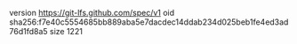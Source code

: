 version https://git-lfs.github.com/spec/v1
oid sha256:f7e40c5554685bb889aba5e7dacdec14ddab234d025beb1fe4ed3ad76d1fd8a5
size 1221
